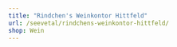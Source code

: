 ```yaml
---
title: "Rindchen's Weinkontor Hittfeld"
url: /seevetal/rindchens-weinkontor-hittfeld/
shop: Wein
---
```

